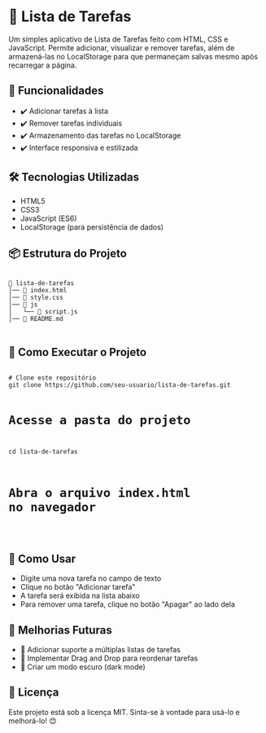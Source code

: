 <h1>📝 Lista de Tarefas</h1>
<p>Um simples aplicativo de Lista de Tarefas feito com HTML, CSS e JavaScript. Permite adicionar, visualizar e remover tarefas, além de armazená-las no LocalStorage para que permaneçam salvas mesmo após recarregar a página.</p>

<h2>🚀 Funcionalidades</h2>
<ul>
  <li>✔️ Adicionar tarefas à lista</li>
  <li>✔️ Remover tarefas individuais</li>
  <li>✔️ Armazenamento das tarefas no LocalStorage</li>
  <li>✔️ Interface responsiva e estilizada</li>
</ul>

<h2>🛠️ Tecnologias Utilizadas</h2>
<ul>
  <li>HTML5</li>
  <li>CSS3</li>
  <li>JavaScript (ES6)</li>
  <li>LocalStorage (para persistência de dados)</li>
</ul>

<h2>📦 Estrutura do Projeto</h2>
<pre>
<code>
📁 lista-de-tarefas
│── 📄 index.html
│── 📄 style.css
│── 📁 js
│   └── 📄 script.js
│── 📄 README.md
</code>
</pre>

<h2>🔧 Como Executar o Projeto</h2>
<pre>
<code>
# Clone este repositório
git clone https://github.com/seu-usuario/lista-de-tarefas.git

# Acesse a pasta do projeto
cd lista-de-tarefas

# Abra o arquivo index.html no navegador
</code>
</pre>

<h2>🎯 Como Usar</h2>
<ul>
  <li>Digite uma nova tarefa no campo de texto</li>
  <li>Clique no botão "Adicionar tarefa"</li>
  <li>A tarefa será exibida na lista abaixo</li>
  <li>Para remover uma tarefa, clique no botão "Apagar" ao lado dela</li>
</ul>

<h2>📌 Melhorias Futuras</h2>
<ul>
  <li>🔹 Adicionar suporte a múltiplas listas de tarefas</li>
  <li>🔹 Implementar Drag and Drop para reordenar tarefas</li>
  <li>🔹 Criar um modo escuro (dark mode)</li>
</ul>

<h2>📄 Licença</h2>
<p>Este projeto está sob a licença MIT. Sinta-se à vontade para usá-lo e melhorá-lo! 😊</p>
